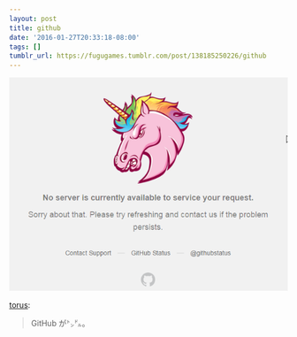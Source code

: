 ```yaml
---
layout: post
title: github
date: '2016-01-27T20:33:18-08:00'
tags: []
tumblr_url: https://fugugames.tumblr.com/post/138185250226/github
---
```

 ![](/tumblr_files/tumblr_o1n2p35A4k1qz7s26o1_640.png)  

[torus](http://torus.tumblr.com/post/138184917833):

> GitHub が㌧㌦。

